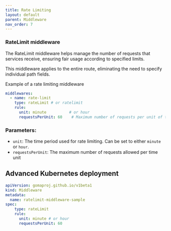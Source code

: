 ```yaml
---
title: Rate Limiting
layout: default
parent: Middleware
nav_order: 7
---
```



### RateLimit middleware

The RateLimit middleware helps manage the number of requests that services receive, ensuring fair usage according to specified limits. 

This middleware applies to the entire route, eliminating the need to specify individual path fields.

Example of a rate limiting middleware

```yaml
middlewares:
  - name: rate-limit
    type: rateLimit # or ratelimit
    rule:
      unit: minute          # or hour
      requestsPerUnit: 60    # Maximum number of requests per unit of time
```
### Parameters:

- `unit`: The time period used for rate limiting. Can be set to either `minute` or `hour`.
- `requestsPerUnit`: The maximum number of requests allowed per time unit

## Advanced Kubernetes deployment

```yaml
apiVersion: gomaproj.github.io/v1beta1
kind: Middleware
metadata:
  name: ratelimit-middleware-sample
spec:
    type: rateLimit
    rule:
      unit: minute # or hour
      requestsPerUnit: 60
```